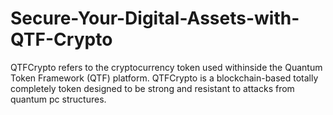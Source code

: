 # Secure-Your-Digital-Assets-with-QTF-Crypto
QTFCrypto refers to the cryptocurrency token used withinside the Quantum Token Framework (QTF) platform. QTFCrypto is a blockchain-based totally completely token designed to be strong and resistant to attacks from quantum pc structures. 
